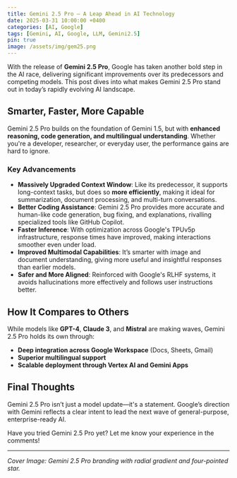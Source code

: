 ```yaml
---
title: Gemini 2.5 Pro – A Leap Ahead in AI Technology
date: 2025-03-31 10:00:00 +0400
categories: [AI, Google]
tags: [Gemini, AI, Google, LLM, Gemini2.5]
pin: true
image: /assets/img/gem25.png
---
```


With the release of **Gemini 2.5 Pro**, Google has taken another bold step in the AI race, delivering significant improvements over its predecessors and competing models. This post dives into what makes Gemini 2.5 Pro stand out in today’s rapidly evolving AI landscape.

## Smarter, Faster, More Capable

Gemini 2.5 Pro builds on the foundation of Gemini 1.5, but with **enhanced reasoning, code generation, and multilingual understanding**. Whether you're a developer, researcher, or everyday user, the performance gains are hard to ignore.

### Key Advancements

- **Massively Upgraded Context Window**: Like its predecessor, it supports long-context tasks, but does so **more efficiently**, making it ideal for summarization, document processing, and multi-turn conversations.
- **Better Coding Assistance**: Gemini 2.5 Pro provides more accurate and human-like code generation, bug fixing, and explanations, rivalling specialized tools like GitHub Copilot.
- **Faster Inference**: With optimization across Google's TPUv5p infrastructure, response times have improved, making interactions smoother even under load.
- **Improved Multimodal Capabilities**: It’s smarter with image and document understanding, giving more useful and insightful responses than earlier models.
- **Safer and More Aligned**: Reinforced with Google's RLHF systems, it avoids hallucinations more effectively and follows user instructions better.

## How It Compares to Others

While models like **GPT-4**, **Claude 3**, and **Mistral** are making waves, Gemini 2.5 Pro holds its own through:

- **Deep integration across Google Workspace** (Docs, Sheets, Gmail)
- **Superior multilingual support**
- **Scalable deployment through Vertex AI and Gemini Apps**

## Final Thoughts

Gemini 2.5 Pro isn’t just a model update—it's a statement. Google’s direction with Gemini reflects a clear intent to lead the next wave of general-purpose, enterprise-ready AI.

Have you tried Gemini 2.5 Pro yet? Let me know your experience in the comments!

---

*Cover Image: Gemini 2.5 Pro branding with radial gradient and four-pointed star.*